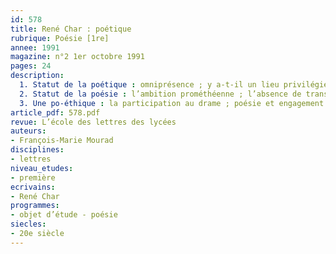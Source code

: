 ```yaml
---
id: 578
title: René Char : poétique
rubrique: Poésie [1re]
annee: 1991
magazine: n°2 1er octobre 1991
pages: 24
description: 
  1. Statut de la poétique : omniprésence ; y a-t-il un lieu privilégié ? ; une poétique poétisée ; difficultés de l’approche ; l’aphorisme ; une ambiguïté, la « logologie » ; l’usage du mot ; la poétique reconnue
  2. Statut de la poésie : l’ambition prométhéenne ; l’absence de transcendance ; la proximité du divin, une théophanie ; l’immanence ; agir / réagir ; le rituel poétique ; le rapport au temps, une « poétique de l’instant » ; le Désir ; la Beauté
  3. Une po-éthique : la participation au drame ; poésie et engagement ; un « humanisme conscient de ses devoirs » ; l’impersonnalisation ; une morale du lire ; poésie et théorie du sujet
article_pdf: 578.pdf
revue: L’école des lettres des lycées
auteurs:
- François-Marie Mourad
disciplines:
- lettres
niveau_etudes:
- première
ecrivains:
- René Char
programmes:
- objet d’étude - poésie
siecles:
- 20e siècle
---
```

